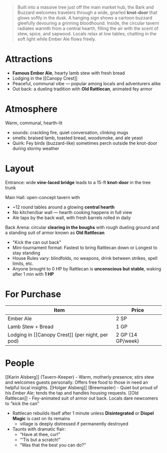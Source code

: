 >Built into a massive tree just off the main market hub, the Bark and Buzzard welcomes travelers through a wide, gnarled **knot-door** that glows softly in the dusk. A hanging sign shows a cartoon buzzard gleefully devouring a grinning bloodhound. Inside, the circular tavern radiates warmth from a central hearth, filling the air with the scent of stew, spice, and sapwood. Locals relax at low tables, chatting in the soft light while Ember Ale flows freely.

# Attractions
- **Famous Ember Ale**, hearty lamb stew with fresh bread
- Lodging in the [[Canopy Crest]]
- Peaceful, communal vibe — popular among locals and adventurers alike
- Out back: a dueling tradition with **Old Rattlecan**, animated fey armor
# Atmosphere
Warm, communal, hearth-lit
- sounds: crackling fire, quiet conversation, clinking mugs
- smells: braised lamb, toasted bread, woodsmoke, and ale yeast
- Quirk: Fey birds (buzzard-like) sometimes perch outside the knot-door during stormy weather
# Layout
Entrance: wide **vine-laced bridge** leads to a 15-ft **knot-door** in the tree trunk

Main Hall: open-concept tavern with
- ~12 round tables around a glowing **central hearth**
- No kitchen/bar wall — hearth cooking happens in full view
- Ale taps by the back wall, with fresh barrels rolled in daily

Back Arena: circular **clearing in the boughs** with rough dueling ground and a standing suit of armor known as **Old Rattlecan**
- "Kick the can out back"
- Mini-tournament format: Fastest to bring Rattlecan down or Longest to stay standing
- House Rules vary: blindfolds, no weapons, drink between strikes, spell limits, etc.
- Anyone brought to 0 HP by Rattlecan is **unconscious but stable**, waking after 1 min with **1 HP**
# For Purchase

| Item                                             | Price             |
| ------------------------------------------------ | ----------------- |
| Ember Ale                                        | 2 SP              |
| Lamb Stew + Bread                                | 1 GP              |
| Lodging in [[Canopy Crest]] (per night, per pod) | 2 GP (14 GP/week) |
# People
[[Karin Alsberg]] (Tavern-Keeper) - Warm, motherly presence; stirs stew and welcomes guests personally. Offers free food to those in need an helpful local insights.
[[Holger Alsberg]] (Brewmaster) - Quiet but proud of his *Ember Ale*; tends the tap and handles housing requests.
[[Old Rattlecan]] - Fey-animated suit of armor out back. Locals dare newcomers to "kick the can"
- Rattlecan rebuilds itself after 1 minute unless **Disintegrated** or **Dispel Magic** is cast on its remains
	- village is deeply distressed if permanently destroyed
- Taunts with dramatic flair:
    - “Have at thee, cur!”
    - “‘Tis but a scratch!”
    - “Was that the best you can do?”